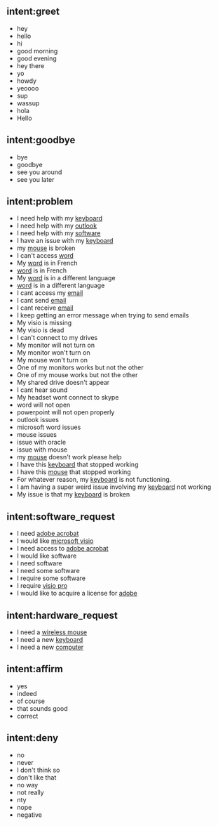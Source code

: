 ## intent:greet
- hey
- hello
- hi
- good morning
- good evening
- hey there
- yo
- howdy
- yeoooo
- sup
- wassup
- hola
- Hello

## intent:goodbye
- bye
- goodbye
- see you around
- see you later

## intent:problem
- I need help with my [keyboard](problem_object)
- I need help with my [outlook](problem_object)
- I need help with my [software](problem_object)
- I have an issue with my [keyboard](problem_object)
- my [mouse](problem_object) is broken
- I can't access [word](problem_object)
- My [word](problem_object) is in French
- [word](problem_object) is in French
- My [word](problem_object) is in a different language
- [word](problem_object) is in a different language
- I cant access my [email](problem_object)
- I cant send [email](problem_object)
- I cant receive [email](problem_object)
- I keep getting an error message when trying to send emails
- My visio is missing
- My visio is dead
- I can't connect to my drives
- My monitor will not turn on
- My monitor won't turn on
- My mouse won't turn on
- One of my monitors works but not the other
- One of my mouse works but not the other
- My shared drive doesn't appear
- I cant hear sound
- My headset wont connect to skype
- word will not open
- powerpoint will not open properly
- outlook issues
- microsoft word issues
- mouse issues
- issue with oracle
- issue with mouse
- my [mouse](problem_object) doesn't work please help
- I have this [keyboard](problem_object) that stopped working
- I have this [mouse](problem_object) that stopped working
- For whatever reason, my [keyboard](problem_object) is not functioning.
- I am having a super weird issue involving my [keyboard](problem_object) not working
- My issue is that my [keyboard](problem_object) is broken

## intent:software_request
- I need [adobe acrobat](software_type)
- I would like [microsoft visio](software_type)
- I need access to [adobe acrobat](software_type)
- I would like software
- I need software
- I need some software
- I require some software
- I require [visio pro](software_type)
- I would like to acquire a license for [adobe](software_type)

## intent:hardware_request
- I need a [wireless mouse](hardware_type)
- I need a new [keyboard](hardware_type)
- I need a new [computer](hardware_type)

## intent:affirm
- yes
- indeed
- of course
- that sounds good
- correct

## intent:deny
- no
- never
- I don't think so
- don't like that
- no way
- not really
- nty
- nope
- negative
